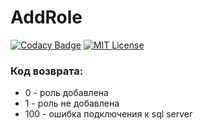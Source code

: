 # AddRole

[![Codacy Badge](https://api.codacy.com/project/badge/Grade/3129d8a941744fc4a7faca62f9674287)](https://www.codacy.com/app/shimanov/AddRole?utm_source=github.com&utm_medium=referral&utm_content=shimanov/AddRole&utm_campaign=badger)
[![MIT License](http://b.repl.ca/v1/License-MIT-red.png)](LICENSE)

### Код возврата:
* 0 - роль добавлена
* 1 - роль не добавлена
* 100 - ошибка подключения к sql server
